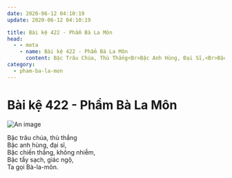 ```yaml
---
date: 2020-06-12 04:10:19
update: 2020-06-12 04:10:19

title: Bài kệ 422 - Phẩm Bà La Môn
head:
  - - meta
    - name: Bài kệ 422 - Phẩm Bà La Môn
      content: Bậc Trâu Chúa, Thù Thắng<Br>Bậc Anh Hùng, Đại Sĩ,<Br>Bậc Chiến Thắng, Không Nhiễm,<Br>Bậc Tẩy Sạch, Giác Ngộ,<Br>Ta Gọi Bà-La-Môn.<Br>
category:
  - pham-ba-la-mon
---
```


# Bài kệ 422 - Phẩm Bà La Môn

![An image](/img/pham-ba-la-mon/pham-ba-la-mon-422.jpg)

Bậc trâu chúa, thù thắng<br>Bậc anh hùng, đại sĩ,<br>Bậc chiến thắng, không nhiễm,<br>Bậc tẩy sạch, giác ngộ,<br>Ta gọi Bà-la-môn.<br>
